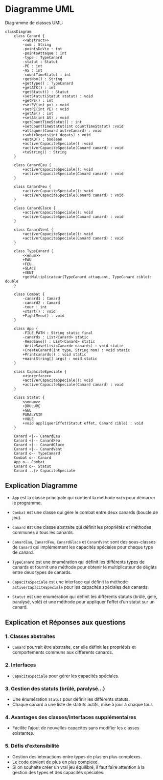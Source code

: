 # Diagramme UML

Diagramme de classes UML:

```mermaid
classDiagram
    class Canard {
        <<abstract>>
        -nom : String
        -pointsDeVie : int
        -pointsAttaque : int
        -type : TypeCanard
        -statut : Statut
        -PE : int
        -AS : int
        -countTimeStatut : int
        +getNom() : String
        +getType() : TypeCanard
        +getATK() : int
        +getStatut() : Statut
        +setStatut(Statut statut) : void
        +getPE() : int
        +setPV(int pv) : void
        +setPE(int PE) : void
        +getAS() : int
        +setAS(int AS) : void
        +getCountTimeStatut() : int
        +setCountTimeStatut(int countTimeStatut) :void
        +attaquer(Canard autreCanard) : void
        +subirDegats(int degats) : void
        +estKO() : boolean
        +activerCapaciteSpeciale() :void
        +activerCapaciteSpeciale(Canard canard) : void
        +toString() : String 
    }

    class CanardEau {
        +activerCapaciteSpeciale(): void
        +activerCapaciteSpeciale(Canard canard) : void
    }

    class CanardFeu {
        +activerCapaciteSpeciale(): void
        +activerCapaciteSpeciale(Canard canard) : void
    }

    class CanardGlace {
        +activerCapaciteSpeciale(): void
        +activerCapaciteSpeciale(Canard canard) : void
    }

    class CanardVent {
        +activerCapaciteSpeciale(): void
        +activerCapaciteSpeciale(Canard canard) : void
    }

    class TypeCanard {
        <<enum>>
        +EAU
        +FEU
        +GLACE
        +VENT
        +getMultiplicateur(TypeCanard attaquant, TypeCanard cible): double
    }

    class Combat {
        -canard1 : Canard
        -canard2 : Canard
        -tour : int
        +start() : void
        +FightMenu() : void
    }

    class App {
        -FILE_PATH : String static final
        -canards : List<Canard> static
        -ReadSave() : List<Canard> static
        -WriteSave(List<Canard> canards) : void static
        +CreateCanard(int type, String nom) : void static
        +Printcanards() : void static
        +main(String[] args) : void static
    }

    class CapaciteSpeciale {
        <<interface>>
        +activerCapaciteSpeciale(): void
        +activerCapaciteSpeciale(Canard canard) : void
    }

    class Statut {
        <<enum>>
        +BRULURE
        +GEL
        PARALYSIE
        +VOLE
        +void appliquerEffet(Statut effet, Canard cible) : void
    }

    Canard <|-- CanardEau
    Canard <|-- CanardFeu
    Canard <|-- CanardGlace
    Canard <|-- CanardVent
    Canard o-- TypeCanard
    Combat o-- Canard
    App o-- Combat
    Canard o-- Statut
    Canard ..|> CapaciteSpeciale
```

## Explication Diagramme
- `App` est la classe principale qui contient la méthode `main` pour démarrer le programme.

- `Combat` est une classe qui gère le combat entre deux canards (boucle de jeu).

- `Canard` est une classe abstraite qui définit les propriétés et méthodes communes à tous les canards.

- `CanardEau`, `CanardFeu`, `CanardGlace` et `CanardVent` sont des sous-classes de `Canard` qui implémentent les capacités spéciales pour chaque type de canard.

- `TypeCanard` est une énumération qui définit les différents types de canards et fournit une méthode pour obtenir le multiplicateur de dégâts entre deux types de canards.	

- `CapaciteSpeciale` est une interface qui définit la méthode `activerCapaciteSpeciale` pour les capacités spéciales des canards.	

- `Statut` est une enumération qui définit les différents statuts (brûlé, gelé, paralysé, volé) et une méthode pour appliquer l’effet d’un statut sur un canard.




## Explication et Réponses aux questions

### 1. Classes abstraites
- `Canard` pourrait être abstraite, car elle définit les propriétés et comportements communs aux différents canards.

### 2. Interfaces
- `CapaciteSpeciale` pour gérer les capacités spéciales.

### 3. Gestion des statuts (brûlé, paralysé...)
- Une énumération `Statut` pour définir les différents statuts.
- Chaque canard a une liste de statuts actifs, mise à jour à chaque tour.

### 4. Avantages des classes/interfaces supplémentaires
- Facilite l’ajout de nouvelles capacités sans modifier les classes existantes.

### 5. Défis d’extensibilité
- Gestion des interactions entre types de plus en plus complexes.
- Le code devient de plus en plus complexe.
- Si on souhaite créer un vrai jeu équilibré, il faut faire attention à la gestion des types et des capacités spéciales.